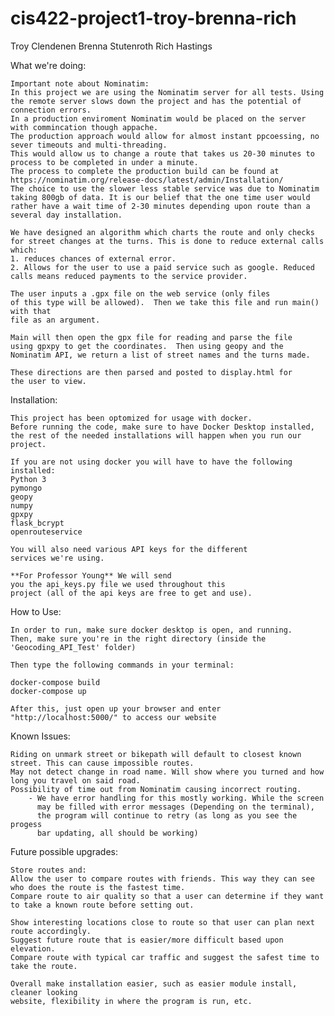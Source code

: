 # cis422-project1-troy-brenna-rich

Troy Clendenen
Brenna Stutenroth
Rich Hastings

What we're doing:

    Important note about Nominatim:
    In this project we are using the Nominatim server for all tests. Using the remote server slows down the project and has the potential of connection errors.
    In a production enviroment Nominatim would be placed on the server with commincation though appache.
    The production approach would allow for almost instant ppcoessing, no sever timeouts and multi-threading.
    This would allow us to change a route that takes us 20-30 minutes to process to be completed in under a minute.
    The process to complete the production build can be found at https://nominatim.org/release-docs/latest/admin/Installation/
    The choice to use the slower less stable service was due to Nominatim taking 800gb of data. It is our belief that the one time user would rather have a wait time of 2-30 minutes depending upon route than a several day installation.

    We have designed an algorithm which charts the route and only checks for street changes at the turns. This is done to reduce external calls which:
    1. reduces chances of external error.
    2. Allows for the user to use a paid service such as google. Reduced calls means reduced payments to the service provider.

    The user inputs a .gpx file on the web service (only files
    of this type will be allowed).  Then we take this file and run main() with that
    file as an argument.

    Main will then open the gpx file for reading and parse the file
    using gpxpy to get the coordinates.  Then using geopy and the
    Nominatim API, we return a list of street names and the turns made.

    These directions are then parsed and posted to display.html for
    the user to view.

Installation:
    
    This project has been optomized for usage with docker.
    Before running the code, make sure to have Docker Desktop installed,
    the rest of the needed installations will happen when you run our project.
    
    If you are not using docker you will have to have the following installed:
    Python 3
    pymongo
    geopy
    numpy
    gpxpy
    flask_bcrypt
    openrouteservice

    You will also need various API keys for the different
    services we're using. 

    **For Professor Young** We will send
    you the api_keys.py file we used throughout this 
    project (all of the api keys are free to get and use).

How to Use:

    In order to run, make sure docker desktop is open, and running.
    Then, make sure you're in the right directory (inside the 'Geocoding_API_Test' folder)

    Then type the following commands in your terminal:

    docker-compose build
    docker-compose up

    After this, just open up your browser and enter "http://localhost:5000/" to access our website

Known Issues:

    Riding on unmark street or bikepath will default to closest known street. This can cause impossible routes.
    May not detect change in road name. Will show where you turned and how long you travel on said road.
    Possibility of time out from Nominatim causing incorrect routing.
        - We have error handling for this mostly working. While the screen
          may be filled with error messages (Depending on the terminal),
          the program will continue to retry (as long as you see the progess
          bar updating, all should be working)

Future possible upgrades:

    Store routes and:
    Allow the user to compare routes with friends. This way they can see who does the route is the fastest time.
    Compare route to air quality so that a user can determine if they want to take a known route before setting out.

    Show interesting locations close to route so that user can plan next route accordingly.
    Suggest future route that is easier/more difficult based upon elevation.
    Compare route with typical car traffic and suggest the safest time to take the route.

    Overall make installation easier, such as easier module install, cleaner looking
    website, flexibility in where the program is run, etc.
